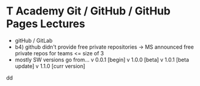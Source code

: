 # T Academy Git / GitHub / GitHub Pages Lectures
- gitHub / GitLab
- b4) github didn't provide free private repositories -> MS announced free private repos for teams <= size of 3
- mostly SW versions go from...
v 0.0.1 [begin]
v 1.0.0 [beta]
v 1.0.1 [beta update]
v 1.1.0 [curr version]

dd
